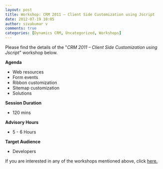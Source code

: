 ```yaml
---
layout: post
title: Workshop: CRM 2011 – Client Side Customization using Jscript
date: 2012-07-19 10:05
author: sivakumar v
comments: true
categories: [Dynamics CRM, Uncategorized, Workshops]
---
```

<p>Please find the details of the "<em>CRM 2011 &ndash; Client Side Customization using Jscript</em>" workshop below.<p><strong>Agenda</strong></p><ul>
<li>Web resources</li>
<li>Form events</li>
<li>Ribbon customization</li>
<li>Sitemap customization</li>
<li>Solutions</li>
</ul><p><strong>Session Duration</strong></p><ul>
<li>120 mins</li>
</ul><p><strong>Advisory Hours</strong></p><ul>
<li>5 - 6 Hours</li>
</ul><p><strong>Target Audience</strong></p><ul>
<li>Developers</li>
</ul><p>If you are interested in any of the workshops mentioned above, click <a href="mailto:blog_ptsdynamics@microsoft.com?Subject=Dynamics%20CRM%20Workshops%20-%20Registration&amp;Body=PLEASE%20FILL%20IN%20THE%20FOLLOWING%20DETAILS%0A%0AName%3A%0ACompany%20Name%3A%0APartner%20ID%3A%0AContact%20number%3A%0AEmail%20ID%3A%0AProducts%20interested%20in%3A%0ASessions%20interested%20in%3A">here.</a></p></p>

